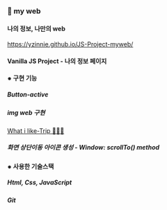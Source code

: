  <h3>🧸 my web</h3>
                <h4>나의 정보, 나만의 web</h4>
                <a href="https://yzinnie.github.io/JS-Project-myweb/">
                  https://yzinnie.github.io/JS-Project-myweb/  
                </a>
                <h4> Vanilla JS Project - 나의 정보 페이지</h4>
                <h4> ⁕ 구현 기능 </h4>
            <h5>Button-active</h5>
                    <h5>img web 구현</h5>
                        <a href="https://yzinnie.github.io/JS-Project-myweb/photos/photo.html"> What i like-Trip 🏄🏻‍♀ </a>
                 <h5>화면 상단이동 아이콘 생성 - Window: scrollTo() method<h5>     
                <h4> ⁕ 사용한 기술스택</h4>
                  <h5>Html, Css, JavaScript</h5>
                  <h5>Git</h5>
  
